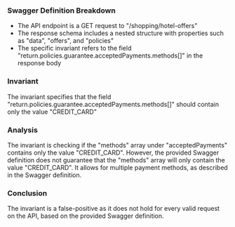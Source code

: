 ### Swagger Definition Breakdown
- The API endpoint is a GET request to "/shopping/hotel-offers"
- The response schema includes a nested structure with properties such as "data", "offers", and "policies"
- The specific invariant refers to the field "return.policies.guarantee.acceptedPayments.methods[]" in the response body

### Invariant
The invariant specifies that the field "return.policies.guarantee.acceptedPayments.methods[]" should contain only the value "CREDIT_CARD"

### Analysis
The invariant is checking if the "methods" array under "acceptedPayments" contains only the value "CREDIT_CARD". However, the provided Swagger definition does not guarantee that the "methods" array will only contain the value "CREDIT_CARD". It allows for multiple payment methods, as described in the Swagger definition.

### Conclusion
The invariant is a false-positive as it does not hold for every valid request on the API, based on the provided Swagger definition.
